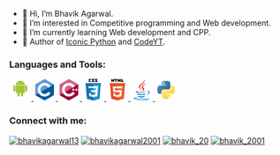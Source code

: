 - 👋 Hi, I’m Bhavik Agarwal.
- 👀 I’m interested in Competitive programming and Web development.
- 🌱 I’m currently learning Web development and CPP.
- 🥅  Author of  [Iconic Python](https://iconicpython.blogspot.com/) and [CodeYT](https://codeyt.com/).

### Languages and Tools:

<p align="left"> <a href="https://developer.android.com" target="_blank" rel="noreferrer"> <img src="https://raw.githubusercontent.com/devicons/devicon/master/icons/android/android-original-wordmark.svg" alt="android" width="40" height="40"/> </a> <a href="https://www.cprogramming.com/" target="_blank" rel="noreferrer"> <img src="https://raw.githubusercontent.com/devicons/devicon/master/icons/c/c-original.svg" alt="c" width="40" height="40"/> </a> <a href="https://www.w3schools.com/cpp/" target="_blank" rel="noreferrer"> <img src="https://raw.githubusercontent.com/devicons/devicon/master/icons/cplusplus/cplusplus-original.svg" alt="cplusplus" width="40" height="40"/> </a> <a href="https://www.w3schools.com/css/" target="_blank" rel="noreferrer"> <img src="https://raw.githubusercontent.com/devicons/devicon/master/icons/css3/css3-original-wordmark.svg" alt="css3" width="40" height="40"/> </a> <a href="https://www.w3.org/html/" target="_blank" rel="noreferrer"> <img src="https://raw.githubusercontent.com/devicons/devicon/master/icons/html5/html5-original-wordmark.svg" alt="html5" width="40" height="40"/> </a> <a href="https://www.java.com" target="_blank" rel="noreferrer"> <img src="https://raw.githubusercontent.com/devicons/devicon/master/icons/java/java-original.svg" alt="java" width="40" height="40"/> </a> <a href="https://www.python.org" target="_blank" rel="noreferrer"> <img src="https://raw.githubusercontent.com/devicons/devicon/master/icons/python/python-original.svg" alt="python" width="40" height="40"/> </a> </p>

### Connect with me:

<p align="left">
<a href="https://twitter.com/bhavikagarwal13" target="blank"><img align="center" src="https://raw.githubusercontent.com/rahuldkjain/github-profile-readme-generator/master/src/images/icons/Social/twitter.svg" alt="bhavikagarwal13" height="30" width="40" /></a>
<a href="https://linkedin.com/in/bhavikagarwal2001" target="blank"><img align="center" src="https://raw.githubusercontent.com/rahuldkjain/github-profile-readme-generator/master/src/images/icons/Social/linked-in-alt.svg" alt="bhavikagarwal2001" height="30" width="40" /></a>
<a href="https://www.codechef.com/users/bhavik_20" target="blank"><img align="center" src="https://cdn.jsdelivr.net/npm/simple-icons@3.1.0/icons/codechef.svg" alt="bhavik_20" height="30" width="40" /></a>
<a href="https://codeforces.com/profile/bhavik_2001" target="blank"><img align="center" src="https://raw.githubusercontent.com/rahuldkjain/github-profile-readme-generator/master/src/images/icons/Social/codeforces.svg" alt="bhavik_2001" height="30" width="40" /></a>
</p>

<br/>

<!-- [website]: https://codeyt.com/
[twitter]: https://twitter.com/BhavikAgarwal13
[linkedin]: https://www.linkedin.com/in/bhavikagarwal2001/
[codechef]: https://www.codechef.com/users/bhavik_20
[codeforces]: https://codeforces.com/profile/bhavik_2001
[hackerearth]: https://www.hackerearth.com/@bhavik138 -->

<!---
Bhavik-ag/Bhavik-ag is a ✨ special ✨ repository because its `README.md` (this file) appears on your GitHub profile.
You can click the Preview link to take a look at your changes.
--->
